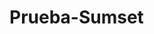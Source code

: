 # Prueba-Sumset
<html>

<head>
<script type = "text / javascript" src = "https://www.gstatic.com/charts/loader.js" > </ script> <script type = "text / javascript" > google . cuadros . load ( 'current' , { packages : [ 'corechart' ]}); google . cuadros . setOnLoadCallback ( drawChart ); ... </ script> 
 
Hola mundo
</head>

<body>
<h5>Hola Mundo</h5> 
<h6> JAZNEIDY VARGAS SILVA</h6>
<h6> HOBBIES</h6>
<p> Hola, los hobbies que tengo es mirar series, me gusta mucho ver series y peliculas (GAME OF THRONES,DC COMICS Y MARVEL)
 me gusta hacer ejercicio, por lo que voy al GYM y hacer recetas de cocina


</body>

</html>
